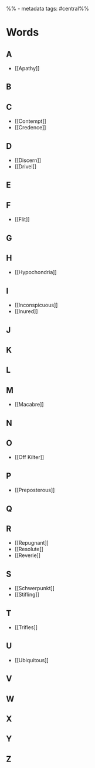 %% - metadata
tags: #central%%
# Words
## A
- [[Apathy]]
## B
## C
- [[Contempt]]
- [[Credence]]
## D
- [[Discern]]
- [[Drivel]]
## E

## F
- [[Flit]]
## G

## H
- [[Hypochondria]]
## I
- [[Inconspicuous]]
- [[Inured]]
## J
## K

## L
## M
- [[Macabre]]
## N
## O
- [[Off Kilter]]
## P
- [[Preposterous]]
## Q

## R
- [[Repugnant]]
- [[Resolute]]
- [[Reverie]]
## S
- [[Schwerpunkt]]
- [[Stifling]]
## T
- [[Trifles]]
## U
- [[Ubiquitous]]
## V
## W

## X
## Y

## Z
